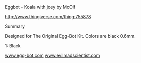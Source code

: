 Eggbot - Koala with joey
by McOlf

http://www.thingiverse.com/thing:755878

Summary

Designed for The Original Egg-Bot Kit.
Colors are black 0.6mm.

1: Black

www.egg-bot.com
www.evilmadscientist.com